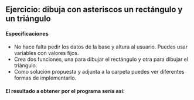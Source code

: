 ## Ejercicio: dibuja con asteriscos un rectángulo y un triángulo

#### Especificaciones

- No hace falta pedir los datos de la base y altura al usuario. Puedes usar variables con valores fijos.
- Crea dos funciones, una para dibujar el rectángulo y otra para dibujar el triángulo.
- Como solución propuesta y adjunta a la carpeta puedes ver diferentes formas de implementarlo.

#### El resultado a obtener por el programa sería así:
